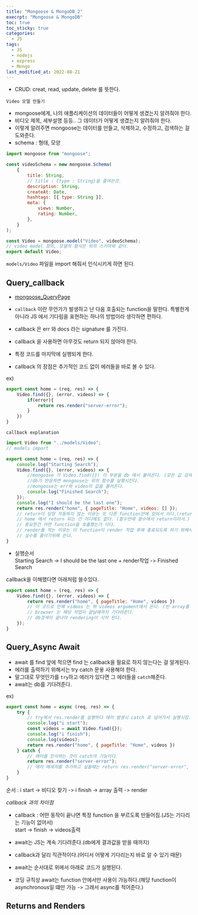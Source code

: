 ```yaml
---
title: "Mongoose & MongoDB_2"
execrpt: "Mongoose & MongoDB"
toc: true
toc_sticky: true
categories:
  - JS
tags:
  - JS
  - nodejs
  - express
  - Mongo
last_modified_at: 2022-08-21
---
```

- CRUD: creat, read, update, delete 를 뜻한다.  

`Video 모델 만들기`  
- mongoose에게, 나의 애플리케이션의 데이터들이 어떻게 생겼는지 알려줘야 한다.
- 비디오 제목, 세부설명 등등.. 그 데이터가 어떻게 생겼는지 알려줘야 한다.
- 이렇게 알려주면 mongoose는 데이터를 만들고, 삭제하고, 수정하고, 검색하는 걸 도와준다.
- schema : 형태, 모양

```js
import mongoose from "mongoose";

const videoSchema = new mongoose.Schema(
    {
        title: String,
        // title : {type : String}을 줄여쓴것.
        description: String,
        createAt: Date,
        hashtags: [{ type: String }],
        meta: {
            views: Number,
            rating: Number,
        },
    }
);

const Video = mongoose.model("Video", videoSchema);
// video model 정의, 모델의 형식은 위의 스키마와 같다.
export default Video;
```
 `models/Video` 파일을 import 해줘서 인식시키게 하면 된다.  

## Query_callback

- [mongoose_QueryPage](https://mongoosejs.com/docs/queries.html)  
  

- `callback` 이란 무언가가 발생하고 난 다음 호출되는 function을 말한다. 특별한게 아니라 JS 에서 기다림을 표현하는 하나의 방법이라 생각하면 편하다.
- callback 은 err 와 docs 라는 signature 를 가진다.  
- callback 을 사용하면 아무것도 return 되지 않아야 한다.
- 특정 코드를 마지막에 실행되게 한다.
- callback 의 장점은 추가적인 코드 없이 에러들을 바로 볼 수 있다.

ex)
```js
export const home = (req, res) => {
    Video.find({}, (error, videos) => {
        if(error){
            return res.render("server-error");
        }
    })
}
```
  

`callback explanation`  
```js
import Video from "../models/Video";
// models import

export const home = (req, res) => {
    console.log("Starting Search");
    Video.find({}, (error, videos) => {
        //mongoose 가 Video.find({}) 이 부분을 db 에서 불러온다. (모든 값 검색)
        //db가 반응하면 mongoose는 위의 함수를 실행시킨다.
        //mongoose는 err와 video의 값을 불러온다.
        console.log("Finished Search");
    });
    console.log("I should be the last one");
    return res.render("home", { pageTitle: "Home", videos: [] });
    // return이 당장 작동하지 않는 이유는 또 다른 function안에 있어서 이다.(return은 그냥 function 마무리 용도이다.)
    // home 에서 return 되는 건 어디에도 없다. (함수안에 함수에서 return이라서.)
    // 중요한건 어떤 function을 호출했는가 이다.
    // render를 적는 이유는 이 function이 render 작업 후에 종료되도록 하기 위해서이다. (그렇기 때문에 return 자체는 필수요소가 아니다.)
    // 실수를 줄이기위해 쓴다.
}
```
- 실행순서  
Starting Search -> I should be the last one + render작업 -> Finished Search
  
callback을 이해했다면 아래처럼 쓸수있다.  
```js
export const home = (req, res) => {
    Video.find({}, (error, videos) => {
        return res.render("home", { pageTitle: "Home", videos })
        // 이 코드로 인해 videos 는 위 videos argument에서 온다. (빈 array를 줄 필요 없음.)
        // browser 는 해당 작업이 끝날떄까지 기다려준다.
        // db겅색이 끝나야 rendering이 시작 된다.
    });
}
```

## Query_Async Await

- await 를 find 앞에 적으면 find 는 callback을 필요로 하지 않는다는 걸 알게된다.
- 에러를 출력하기 위해서는 try catch 문읗 사용해야 한다.
- 말그대로 무엇인가를 `try`하고 에러가 있다면 그 에러들을 `catch`해준다.
- await는 db를 기다려준다.

ex)  
```js
export const home = async (req, res) => {
    try {
        // try에서 res.render를 실행하다 에러 발생시 catch 로 넘어가서 실행시킴.
        console.log("i start");
        const videos = await Video.find({});
        console.log("i finish");
        console.log(videos);
        return res.render("home", { pageTitle: "Home", videos })
    } catch {
        // 에러를 인식하는 것이 catch의 기능이다.
        return res.render("server-error");
        // 에러 메세지를 추가하고 싶을떄는 return res.render("server-error", {error}); 를 적어주면 된다. 
    }
}
```
순서 : i start -> 비디오 찾기 -> i finish -> array 출력 -> render  

*callback 과의 차이점*
- callback : 어떤 동작이 끝나면 특정 function 을 부르도록 만들어짐.(JS는 기다리는 기능이 없어서)  
start -> finish -> videos출력
  
- await는 JS는 계속 기다려준다.(db에게 결과값을 받을 때까지)
- callback과 달리 직관적이다.(어디서 어떻게 기다리는지 바로 알 수 있기 때문)
- await는 순서대로 위에서 아래로 코드가 실행된다.
- 코딩 규칙상 await는 function 안에서만 사용이 가능하다.(해당 function이 asynchronous일 떄만 가능 -> 그래서 async를 적어준다.)

## Returns and Renders




